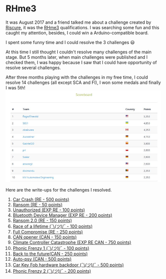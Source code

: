 # RHme3
It was August 2017 and a friend talked me about a challenge created by [Riscure](https://www.riscure.com/), it was the [RHme3](https://rhme.riscure.com/3/news) qualifications. I was searching some fun and this caught my attention, besides, I could win a Arduino-compatible board.

I spent some funny time and I could resolve the 3 challenges :smiley:

At this time I still thought I couldn't resolve many challenges of the main stage. But 5 months later, when main challenges were published and I checked them, I was happy because I saw that I could have opportunity of resolve several challenges.

After three months playing with the challenges in my free time, I could resolve 14 challenges (all except SCA and FI), I won some medals and finally I was 5th! 
![Scoreboard](Top10_Scoreboard.jpg)

Here are the write-ups for the challenges I resolved.

1. [Car Crash (RE - 500 points)](CarCrash/README.md)
2. [Ransom (RE - 50 points)](Ransom/README.md)
3. [Unauthorized (EXP RE - 100 points)](Unauthorized/README.md)
4. [Bluetooth Device Manager (EXP RE - 200 points)](BluetoothDeviceManager/README.md)
5. [Ransom 2.0 (RE - 150 points)](Ransom2/README.md)
6. [Race of a lifetime (¯\\_(ツ)_/¯ - 100 points)](RaceOfALifetime/README.md)
7. [Full Compromise (RE - 250 points)](FullCompromise/README.md)
8. [CAN opener (CAN - 150 points)](CANOpener/README.md)
9. [Climate Controller Catastrophe (EXP RE CAN - 750 points)](ClimateControllerCatastrophe/README.md)
10. [Phonic Frenzy 1 (¯\\_(ツ)_/¯ - 100 points)](PhonicFrenzy1/README.md)
11. [Back to the future(CAN - 250 points)](BackToTheFuture/README.md)
12. [Auto-psy (CAN - 500 points)](AutoPSY/README.md)
13. [Car Key Fob hardware backdoor (¯\\_(ツ)_/¯ - 500 points)](CarKeyFobHardwareBackdoor/README.md)
14. [Phonic Frenzy 2 (¯\\_(ツ)_/¯ - 200 points)](PhonicFrenzy2/README.md)